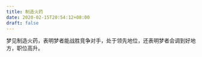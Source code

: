 ```yaml
---
title: 制造火药
date: 2020-02-15T20:54:12+08:00
draft: false
---
```


梦见制造火药，表明梦者能战胜竞争对手，处于领先地位，还表明梦者会调到好地方，职位高升。<br>
